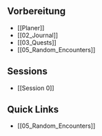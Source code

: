 
## Vorbereitung
- [[Planer]]
- [[02_Journal]]
- [[03_Quests]]
- [[05_Random_Encounters]]

## Sessions
- [[Session 0]]

## Quick Links
- [[05_Random_Encounters]]
